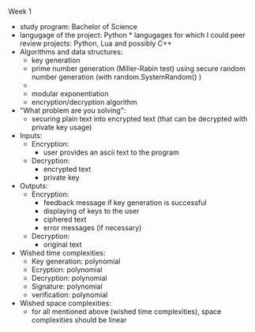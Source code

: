 Week 1
* study program: Bachelor of Science
* langugage of the project: Python
		* langugages for which I could peer review projects: Python, Lua and possibly C++
* Algorithms and data structures: 
	* key generation
	* prime number generation (Miller-Rabin test) using secure random number generation (with random.SystemRandom() )
	* 
	* modular exponentiation
	* encryption/decryption algorithm
* "What problem are you solving":
	* securing plain text into encrypted text (that can be decrypted with private key usage)
* Inputs:
	* Encryption:	
		* user provides an ascii text to the program
	* Decryption:
		* encrypted text
		* private key
* Outputs:
	* Encryption:
		* feedback message if key generation is successful
		* displaying of keys to the user
		* ciphered text
		* error messages (if necessary)
	* Decryption:
		* original text
* Wished time complexities:
	* Key generation: polynomial
	* Ecryption: polynomial
	* Decryption: polynomial
	* Signature: polynomial
	* verification: polynomial
* Wished space complexities:
	* for all mentioned above (wished time complexities), space complexities should be linear
